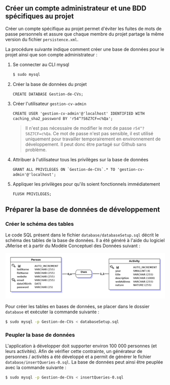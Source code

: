 ## Créer un compte administrateur et une BDD spécifiques au projet

Créer un compte spécifique au projet permet d'éviter les fuites de mots de passe personnels et assure que chaque membre du projet partage la même version du fichier `persistence.xml`.  

La procédure suivante indique comment créer une base de données pour le projet ainsi que son compte administrateur :

1. Se connecter au CLI mysql

   ```bash
   $ sudo mysql
   ```

2. Créer la base de données du projet

   ```mysql
   CREATE DATABASE Gestion-de-CVs;
   ```

3. Créer l'utilisateur `gestion-cv-admin`

   ```mysql
   CREATE USER 'gestion-cv-admin'@'localhost' IDENTIFIED WITH caching_sha2_password BY 'r54^?S6Z7CF=c%Qa';
   ```

   > Il n'est pas nécessaire de modifier le mot de passe `r54^?S6Z7CF=c%Qa`. Ce mot de passe n'est pas sensible, il est utilisé uniquement pour travailler temporairement en environnement de développement. Il peut donc être partagé sur Github sans problème.

3. Attribuer à l'utilisateur tous les privilèges sur la base de données

   ```mysql
   GRANT ALL PRIVILEGES ON `Gestion-de-CVs`.* TO 'gestion-cv-admin'@'localhost';
   ```

4. Appliquer les privilèges pour qu'ils soient fonctionnels immédiatement

   ```mysql
   FLUSH PRIVILEGES;
   ```

## Préparer la base de données de développement

### Créer le schéma des tables

Le code SQL présent dans le fichier `database/databaseSetup.sql` décrit le schéma des tables de la base de données. Il a été généré à l'aide du logiciel JMerise et à partir du Modèle Conceptuel des Données suivant :

<img src="MCD.png" alt="MCD" style="zoom: 67%;" />

Pour créer les tables en bases de données, se placer dans le dossier `database` et exécuter la commande suivante :

```bash
$ sudo mysql -p Gestion-de-CVs < databaseSetup.sql
```

### Peupler la base de données

L'application à développer doit supporter environ 100 000 personnes (et leurs activités). Afin de vérifier cette contrainte, un générateur de personnes / activités a été développé et a permit de générer le fichier `database/insertQueries-0.sql`. La base de données peut ainsi être peuplée avec la commande suivante :

```bash
$ sudo mysql -p Gestion-de-CVs < insertQueries-0.sql
```

